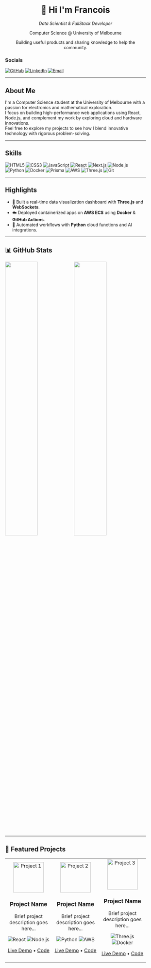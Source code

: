 <!-- 左侧栏 -->
<div width="250px" style="float:left; margin-right:40px;">
  <!-- 名字 & 职业 - 居中对齐 -->
  <div align="center">
    <h1>👋 Hi I'm Francois</h1>
    <p><em>Data Scientist & FullStack Developer</em></p>
    <p>Computer Science @ University of Melbourne</p>
    <p>Building useful products and sharing knowledge to help the community.</p>
  </div>
 
  <!-- Socials及以下内容 - 左对齐 -->
  <div align="left">
    
### Socials  
<p>
  <a href="https://github.com/FRANCOIS128"><img src="https://img.shields.io/badge/GitHub-181717?logo=github&logoColor=white" alt="GitHub"/></a>
  <a href="https://www.linkedin.com/in/francoisli08"><img src="https://img.shields.io/badge/LinkedIn-0077B5?logo=linkedin&logoColor=white" alt="LinkedIn"/></a>
  <a href="mailto:franlijd08@gmail.com"><img src="https://img.shields.io/badge/Email-D14836?logo=gmail&logoColor=white" alt="Email"/></a>
</p>

---

## About Me
I'm a Computer Science student at the University of Melbourne with a passion for electronics and mathematical exploration.  
I focus on building high-performance web applications using React, Node.js, and complement my work by exploring cloud and hardware innovations.  
Feel free to explore my projects to see how I blend innovative technology with rigorous problem-solving.

---

## Skills  
<p>
  <img src="https://img.shields.io/badge/HTML5-E34F26?logo=html5&logoColor=white" alt="HTML5"/>
  <img src="https://img.shields.io/badge/CSS3-1572B6?logo=css3&logoColor=white" alt="CSS3"/>
  <img src="https://img.shields.io/badge/JavaScript-F7DF1E?logo=javascript&logoColor=black" alt="JavaScript"/>
  <img src="https://img.shields.io/badge/React-20232A?logo=react&logoColor=61DAFB" alt="React"/>
  <img src="https://img.shields.io/badge/Next.js-000000?logo=next.js&logoColor=white" alt="Next.js"/>
  <img src="https://img.shields.io/badge/Node.js-339933?logo=node.js&logoColor=white" alt="Node.js"/>
  <img src="https://img.shields.io/badge/Python-3776AB?logo=python&logoColor=white" alt="Python"/>
  <img src="https://img.shields.io/badge/Docker-2496ED?logo=docker&logoColor=white" alt="Docker"/>
  <img src="https://img.shields.io/badge/Prisma-2D3748?logo=prisma&logoColor=white" alt="Prisma"/>
  <img src="https://img.shields.io/badge/AWS-232F3E?logo=amazonaws&logoColor=white" alt="AWS"/>
  <img src="https://img.shields.io/badge/Three.js-000000?logo=three.js&logoColor=white" alt="Three.js"/>
  <img src="https://img.shields.io/badge/Git-F05032?logo=git&logoColor=white" alt="Git"/>
</p>

---

## Highlights
- 🎯 Built a real-time data visualization dashboard with **Three.js** and **WebSockets**.  
- ☁️ Deployed containerized apps on **AWS ECS** using **Docker** & **GitHub Actions**.  
- 🤖 Automated workflows with **Python** cloud functions and AI integrations.  

---

## 📊 GitHub Stats

<p float="left">
  <img src="https://github-readme-stats.vercel.app/api?username=FRANCOIS128&show_icons=true&theme=tokyonight" width="48%" />
  <img src="https://github-readme-stats.vercel.app/api/top-langs/?username=FRANCOIS128&layout=compact&theme=tokyonight" width="48%" />
</p>

---

## 📂 Featured Projects

<table>
  <tr>
    <td align="center" width="33%">
      <img src="🚀" width="100" alt="Project 1"/>
      <br />
      <h3>Project Name</h3>
      <p>Brief project description goes here...</p>
      <p>
        <img src="https://img.shields.io/badge/React-61DAFB?style=flat&logo=react&logoColor=black" alt="React"/>
        <img src="https://img.shields.io/badge/Node.js-339933?style=flat&logo=node.js&logoColor=white" alt="Node.js"/>
      </p>
      <p>
        <a href="#">Live Demo</a> • 
        <a href="#">Code</a>
      </p>
    </td>
    <td align="center" width="33%">
      <img src="⚡" width="100" alt="Project 2"/>
      <br />
      <h3>Project Name</h3>
      <p>Brief project description goes here...</p>
      <p>
        <img src="https://img.shields.io/badge/Python-3776AB?style=flat&logo=python&logoColor=white" alt="Python"/>
        <img src="https://img.shields.io/badge/AWS-232F3E?style=flat&logo=amazonaws&logoColor=white" alt="AWS"/>
      </p>
      <p>
        <a href="#">Live Demo</a> • 
        <a href="#">Code</a>
      </p>
    </td>
    <td align="center" width="33%">
      <img src="🎨" width="100" alt="Project 3"/>
      <br />
      <h3>Project Name</h3>
      <p>Brief project description goes here...</p>
      <p>
        <img src="https://img.shields.io/badge/Three.js-000000?style=flat&logo=three.js&logoColor=white" alt="Three.js"/>
        <img src="https://img.shields.io/badge/Docker-2496ED?style=flat&logo=docker&logoColor=white" alt="Docker"/>
      </p>
      <p>
        <a href="#">Live Demo</a> • 
        <a href="#">Code</a>
      </p>
    </td>
  </tr>
</table>
</div>
